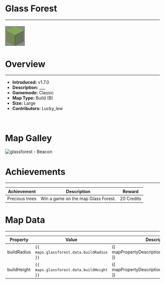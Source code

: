 <!-- replace _map_ with the actual map name -->
<!-- change gamemode type for the Map data description  -->
# Glass Forest

***

#### ![glassforesticon](../assets/maps/glassforest/glassforest-icon.jpg)

# Overview
***
- **Introduced:** v1.7.0
- **Description:** ___
- **Gamemode:** Classic
- **Map Type:** Build (B)
- **Size:** Large
- **Contributors:** Lucky_lew

<br />  

# Map Galley
![glassforest - Beacon](../assets/maps/glassforest/ '')

# Achievements
***

| Achievement | Description | Reward |
| ----- | ----- | ------ |
| Precious trees | Win a game on the map Glass Forest. | 20 Credits |



# Map Data
***

| Property | Value | Description |
| ----------- | ----------- | ------ |
| buildRadius |`{{ maps.glassforest.data.buildRadius }}`| {{ mapPropertyDescriptions.buildRadius.classic }} |
| buildHeight |`{{ maps.glassforest.data.buildHeight }}`| {{ mapPropertyDescriptions.buildHeight.classic }} |
